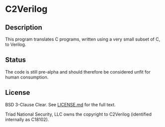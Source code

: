 C2Verilog
=========

Description
-----------

This program translates C programs, written using a very small subset of C, to Verilog.

Status
------

The code is still pre-alpha and should therefore be considered unfit for human consumption.

License
-------

BSD 3-Clause Clear.  See [LICENSE.md](LICENSE.md) for the full text.

Triad National Security, LLC owns the copyright to C2Verilog (identified internally as C18102).
